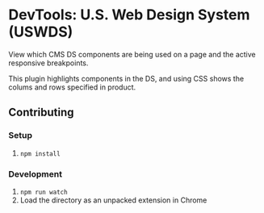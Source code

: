# DevTools: U.S. Web Design System (USWDS)

View which CMS DS components are being used on a page and the active responsive breakpoints.

This plugin highlights components in the DS, and using CSS shows the colums and rows specified in product.

## Contributing

### Setup

1. `npm install`

### Development

1. `npm run watch`
2. Load the directory as an unpacked extension in Chrome
